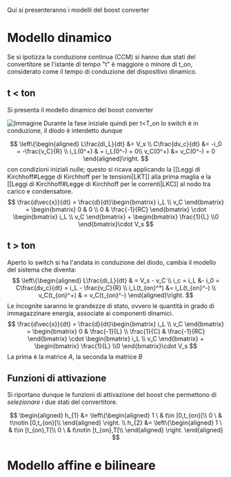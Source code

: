 Qui si presenteranno i modelli del boost converter
# Modello dinamico
Se si ipotizza la conduzione continua (CCM) si hanno due stati del convertitore se
l'istante di tempo "t" è maggiore o minore di t_on, considerato come il tempo di conduzione del dispositivo dinamico.
## t <  ton
Si presenta il modello dinamico del boost converter

![Immagine](https://upload.wikimedia.org/wikipedia/commons/thumb/3/39/Boost_conventions.svg/1920px-Boost_conventions.svg.png)
Durante la fase iniziale quindi per t<T_on lo switch è in conduzione, il diodo è interdetto dunque

$$
\left\{\begin{aligned} L\frac{di_L}{dt} &= V_s \\ C\frac{dv_c}{dt} &= -i_0 = -\frac{v_C}{R} \\ i_L(0^+) & = i_L(0^-) = 0\\ v_C(0^+) &= v_C(0^-) = 0 \end{aligned}\right.
$$
con condizioni iniziali nulle;
questo si ricava applicando la [[Leggi di Kirchhoff#Legge di Kirchhoff per le tensioni|LKT]] alla prima maglia e la [[Leggi di Kirchhoff#Legge di Kirchhoff per le correnti|LKC]] al nodo tra carico e condensatore.
$$
\frac{d\vec{x}}{dt} = \frac{d}{dt}\begin{bmatrix} i_L \\ v_C \end{bmatrix} = \begin{bmatrix} 0 & 0 \\ 0 & \frac{-1}{RC} \end{bmatrix} \cdot \begin{bmatrix} i_L \\ v_C \end{bmatrix} + \begin{bmatrix} \frac{1}{L} \\0 \end{bmatrix}\cdot V_s
$$


## t  > ton
Aperto lo switch si ha l'andata in conduzione del diodo, cambia il modello del sistema che diventa:
$$
\left\{\begin{aligned} L\frac{di_L}{dt} & = V_s - v_C \\ i_c = i_L &- i_0 = C\frac{dv_c}{dt} = i_L - \frac{v_C}{R} \\ i_L(t_{on}^*) &= i_L(t_{on}^-) \\ v_C(t_{on}^+) & = v_C(t_{on}^-) \end{aligned}\right.
$$
Le incognite saranno le grandezze di stato, ovvero le quantità in grado di immagazzinare energia, associate ai componenti dinamici.
$$
\frac{d\vec{x}}{dt} = \frac{d}{dt}\begin{bmatrix} i_L \\ v_C \end{bmatrix} = \begin{bmatrix} 0 & \frac{-1}{L} \\ \frac{1}{C} & \frac{-1}{RC} \end{bmatrix} \cdot \begin{bmatrix} i_L \\ v_C \end{bmatrix} + \begin{bmatrix} \frac{1}{L} \\0 \end{bmatrix}\cdot V_s
$$
La prima è la matrice *A*, la seconda la matrice *B*

## Funzioni di attivazione
Si riportano dunque le funzioni di attivazione del boost che permettono di *selezionare* i due stati del convertitore.

$$
\begin{aligned}
h_{1} &= \left\{\begin{aligned}
1 \ & t\in [0,t_{on}[\\
0 \ & t\notin [0,t_{on}[\\
\end{aligned}
\right. \\
h_{2} &= \left\{\begin{aligned}
1 \ & t\in [t_{on},T[\\
0 \ & t\notin [t_{on},T[\\
\end{aligned}
\right.
\end{aligned}
$$

# Modello affine e bilineare


